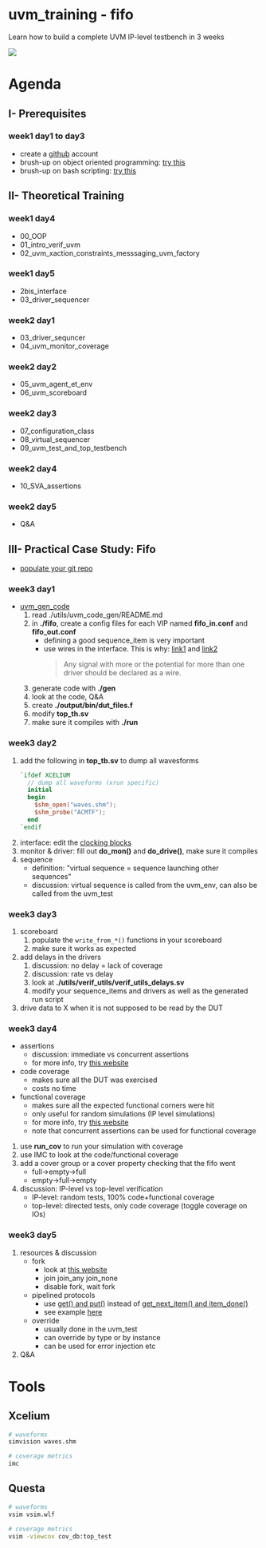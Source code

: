 # uvm_training - fifo
Learn how to build a complete UVM IP-level testbench in 3 weeks

![](https://www.chipverify.com/images/uvm/tb_top.png)



# Agenda
## I- Prerequisites
### week1 day1 to day3
  - create a [github](https://github.com) account
  - brush-up on object oriented programming: [try this](https://datascientest.com/programmation-orientee-objet-guide-ultime)
  - brush-up on bash scripting: [try this](https://www.learnshell.org/)


## II- Theoretical Training
### week1 day4
  - 00_OOP
  - 01_intro_verif_uvm
  - 02_uvm_xaction_constraints_messsaging_uvm_factory

### week1 day5
  - 2bis_interface
  - 03_driver_sequencer

### week2 day1
  - 03_driver_sequncer
  - 04_uvm_monitor_coverage

### week2 day2
  - 05_uvm_agent_et_env
  - 06_uvm_scoreboard

### week2 day3
  - 07_configuration_class
  - 08_virtual_sequencer
  - 09_uvm_test_and_top_testbench

### week2 day4
  - 10_SVA_assertions

### week2 day5
  - Q&A


## III- Practical Case Study: Fifo
  - [populate your git repo](https://github.com/antoinemadec/uvm_training#how-to-copy-the-repo) 
### week3 day1
  - [uvm_gen_code](https://github.com/antoinemadec/uvm_code_gen)
      1. read ./utils/uvm_code_gen/README.md
      2. in **./fifo**, create a config files for each VIP named **fifo_in.conf** and **fifo_out.conf**
          - defining a good sequence_item is very important
          - use wires in the interface. This is why: [link1](https://verificationacademy.com/forums/systemverilog/wire-vs.-logic-sv-interface) and [link2](https://blogs.sw.siemens.com/verificationhorizons/2013/05/03/wire-vs-reg/)
              > Any signal with more or the potential for more than one driver should be declared as a wire.
      3. generate code with **./gen**
      4. look at the code, Q&A
      5. create **./output/bin/dut_files.f**
      6. modify **top_th.sv**
      7. make sure it compiles with **./run**

### week3 day2
  1. add the following in **top_tb.sv** to dump all wavesforms
      ```verilog
      `ifdef XCELIUM
        // dump all waveforms (xrun specific)
        initial
        begin
          $shm_open("waves.shm");
          $shm_probe("ACMTF");
        end
      `endif
      ```
  2. interface: edit the [clocking blocks](https://www.doulos.com/knowhow/systemverilog/systemverilog-tutorials/systemverilog-clocking-tutorial)
  3. monitor & driver: fill out **do_mon()** and **do_drive()**, make sure it compiles
  4. sequence
      - definition: "virtual sequence = sequence launching other sequences"
      - discussion: virtual sequence is called from the uvm_env, can also be called from the uvm_test

### week3 day3
  1. scoreboard
      1. populate the `write_from_*()` functions in your scoreboard
      2. make sure it works as expected
  2. add delays in the drivers
      1. discussion: no delay = lack of coverage
      2. discussion: rate vs delay
      3. look at **./utils/verif_utils/verif_utils_delays.sv**
      4. modify your sequence_items and drivers as well as the generated run script
  3. drive data to X when it is not supposed to be read by the DUT

### week3 day4
  - assertions
      - discussion: immediate vs concurrent assertions
      - for more info, try [this website](https://www.doulos.com/knowhow/systemverilog/systemverilog-tutorials/systemverilog-assertions-tutorial)
  - code coverage
      - makes sure all the DUT was exercised
      - costs no time
  - functional coverage
      - makes sure all the expected functional corners were hit
      - only useful for random simulations (IP level simulations)
      - for more info, try [this website](https://www.chipverify.com/systemverilog/systemverilog-functional-coverage)
      - note that concurrent assertions can be used for functional coverage
  1. use **run_cov** to run your simulation with coverage
  2. use IMC to look at the code/functional coverage
  3. add a cover group or a cover property checking that the fifo went
      - full->empty->full
      - empty->full->empty
  4. discussion: IP-level vs top-level verification
      - IP-level: random tests, 100% code+functional coverage
      - top-level: directed tests, only code coverage (toggle coverage on IOs)

### week3 day5
  1. resources & discussion
      - fork
        - look at [this website](https://verificationguide.com/systemverilog/systemverilog-fork-join/)
        - join join_any join_none
        - disable fork, wait fork
      - pipelined protocols
          - use [get() and put()](https://www.chipverify.com/uvm/driver-using-get-and-put) instead of [get_next_item() and item_done()](https://www.chipverify.com/uvm/uvm-using-get-next-item)
          - see example [here](https://github.com/antoinemadec/doc/blob/master/uvm.txt#L317)
      - override
          - usually done in the uvm_test
          - can override by type or by instance
          - can be used for error injection etc
  2. Q&A



# Tools
## Xcelium
```sh
# waveforms
simvision waves.shm

# coverage metrics
imc
```

## Questa
```sh
# waveforms
vsim vsim.wlf

# coverage metrics
vsim -viewcov cov_db:top_test
```
